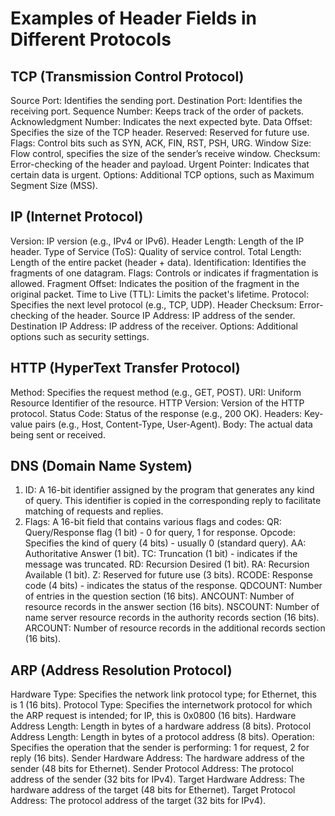 # Examples of Header Fields in Different Protocols

## TCP (Transmission Control Protocol)
Source Port: Identifies the sending port.
Destination Port: Identifies the receiving port.
Sequence Number: Keeps track of the order of packets.
Acknowledgment Number: Indicates the next expected byte.
Data Offset: Specifies the size of the TCP header.
Reserved: Reserved for future use.
Flags: Control bits such as SYN, ACK, FIN, RST, PSH, URG.
Window Size: Flow control, specifies the size of the sender’s receive window.
Checksum: Error-checking of the header and payload.
Urgent Pointer: Indicates that certain data is urgent.
Options: Additional TCP options, such as Maximum Segment Size (MSS).

## IP (Internet Protocol)
Version: IP version (e.g., IPv4 or IPv6).
Header Length: Length of the IP header.
Type of Service (ToS): Quality of service control.
Total Length: Length of the entire packet (header + data).
Identification: Identifies the fragments of one datagram.
Flags: Controls or indicates if fragmentation is allowed.
Fragment Offset: Indicates the position of the fragment in the original packet.
Time to Live (TTL): Limits the packet's lifetime.
Protocol: Specifies the next level protocol (e.g., TCP, UDP).
Header Checksum: Error-checking of the header.
Source IP Address: IP address of the sender.
Destination IP Address: IP address of the receiver.
Options: Additional options such as security settings.

## HTTP (HyperText Transfer Protocol)
Method: Specifies the request method (e.g., GET, POST).
URI: Uniform Resource Identifier of the resource.
HTTP Version: Version of the HTTP protocol.
Status Code: Status of the response (e.g., 200 OK).
Headers: Key-value pairs (e.g., Host, Content-Type, User-Agent).
Body: The actual data being sent or received.

## DNS (Domain Name System)
1. ID: A 16-bit identifier assigned by the program that generates any kind of query.
 This identifier is copied in the corresponding reply to facilitate matching of requests and replies.
2. Flags: A 16-bit field that contains various flags and codes:
QR: Query/Response flag (1 bit) - 0 for query, 1 for response.
Opcode: Specifies the kind of query (4 bits) - usually 0 (standard query).
AA: Authoritative Answer (1 bit).
TC: Truncation (1 bit) - indicates if the message was truncated.
RD: Recursion Desired (1 bit).
RA: Recursion Available (1 bit).
Z: Reserved for future use (3 bits).
RCODE: Response code (4 bits) - indicates the status of the response.
QDCOUNT: Number of entries in the question section (16 bits).
ANCOUNT: Number of resource records in the answer section (16 bits).
NSCOUNT: Number of name server resource records in the authority records section (16 bits).
ARCOUNT: Number of resource records in the additional records section (16 bits).

## ARP (Address Resolution Protocol)
Hardware Type: Specifies the network link protocol type; for Ethernet, this is 1 (16 bits).
Protocol Type: Specifies the internetwork protocol for which the ARP request is intended; for IP, this is 0x0800 (16 bits).
Hardware Address Length: Length in bytes of a hardware address (8 bits).
Protocol Address Length: Length in bytes of a protocol address (8 bits).
Operation: Specifies the operation that the sender is performing: 1 for request, 2 for reply (16 bits).
Sender Hardware Address: The hardware address of the sender (48 bits for Ethernet).
Sender Protocol Address: The protocol address of the sender (32 bits for IPv4).
Target Hardware Address: The hardware address of the target (48 bits for Ethernet).
Target Protocol Address: The protocol address of the target (32 bits for IPv4).
